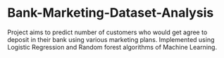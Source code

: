 # Bank-Marketing-Dataset-Analysis
Project aims to predict number of customers who would get agree to deposit in their bank using various marketing plans. Implemented using Logistic Regression and Random forest algorithms of Machine Learning.

